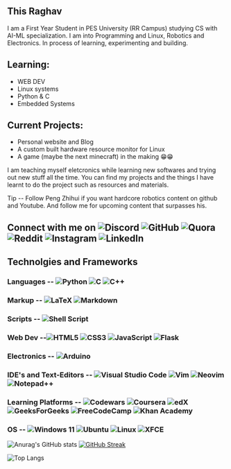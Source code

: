 ##  This Raghav

 I am a First Year Student in PES University (RR Campus) studying CS with AI-ML specialization. I am into Programming and Linux, Robotics and Electronics. 
 In process of learning, experimenting and building.
## Learning:                          
  - WEB DEV
  - Linux systems
  - Python & C
  - Embedded Systems

## Current Projects:
 - Personal website and Blog
 - A custom built hardware resource monitor for Linux
 - A game (maybe the next minecraft) in the making 😁😁

 I am teaching myself eletcronics while learning new softwares and trying out new stuff all the time.
 You can find my projects and the things I have learnt to do the project such as resources and materials.
 
 Tip -- Follow Peng Zhihui if you want hardcore robotics content on github and Youtube. And follow me for upcoming content that surpasses his.


## Connect with me on ![Discord](https://img.shields.io/badge/Discord-%235865F2.svg?style=for-the-badge&logo=discord&logoColor=white&) ![GitHub](https://img.shields.io/badge/github-%23121011.svg?style=for-the-badge&logo=github&logoColor=white)  ![Quora](https://img.shields.io/badge/Quora-%23B92B27.svg?style=for-the-badge&logo=Quora&logoColor=white) ![Reddit](https://img.shields.io/badge/Reddit-%23FF4500.svg?style=for-the-badge&logo=Reddit&logoColor=white)  ![Instagram](https://img.shields.io/badge/Instagram-%23E4405F.svg?style=for-the-badge&logo=Instagram&logoColor=white) ![LinkedIn](https://img.shields.io/badge/linkedin-%230077B5.svg?style=for-the-badge&logo=linkedin&logoColor=white)


## Technolgies and Frameworks
### Languages -- ![Python](https://img.shields.io/badge/python-3670A0?style=for-the-badge&logo=python&logoColor=ffdd54) ![C](https://img.shields.io/badge/c-%2300599C.svg?style=for-the-badge&logo=c&logoColor=white) ![C++](https://img.shields.io/badge/c++-%2300599C.svg?style=for-the-badge&logo=c%2B%2B&logoColor=white) 

### Markup -- ![LaTeX](https://img.shields.io/badge/latex-%23008080.svg?style=for-the-badge&logo=latex&logoColor=white) ![Markdown](https://img.shields.io/badge/markdown-%23000000.svg?style=for-the-badge&logo=markdown&logoColor=white)

### Scripts -- ![Shell Script](https://img.shields.io/badge/shell_script-%23121011.svg?style=for-the-badge&logo=gnu-bash&logoColor=white)

### Web Dev --![HTML5](https://img.shields.io/badge/html5-%23E34F26.svg?style=for-the-badge&logo=html5&logoColor=white) ![CSS3](https://img.shields.io/badge/css3-%231572B6.svg?style=for-the-badge&logo=css3&logoColor=white) ![JavaScript](https://img.shields.io/badge/javascript-%23323330.svg?style=for-the-badge&logo=javascript&logoColor=%23F7DF1E) ![Flask](https://img.shields.io/badge/flask-%23000.svg?style=for-the-badge&logo=flask&logoColor=white)

### Electronics -- ![Arduino](https://img.shields.io/badge/-Arduino-00979D?style=for-the-badge&logo=Arduino&logoColor=white)

### IDE's and Text-Editors -- ![Visual Studio Code](https://img.shields.io/badge/Visual%20Studio%20Code-0078d7.svg?style=for-the-badge&logo=visual-studio-code&logoColor=white) ![Vim](https://img.shields.io/badge/VIM-%2311AB00.svg?style=for-the-badge&logo=vim&logoColor=white) ![Neovim](https://img.shields.io/badge/NeoVim-%2357A143.svg?&style=for-the-badge&logo=neovim&logoColor=white) ![Notepad++](https://img.shields.io/badge/Notepad++-90E59A.svg?style=for-the-badge&logo=notepad%2b%2b&logoColor=black) 

### Learning Platforms -- ![Codewars](https://img.shields.io/badge/Codewars-B1361E?style=for-the-badge&logo=codewars&logoColor=grey) ![Coursera](https://img.shields.io/badge/Coursera-%230056D2.svg?style=for-the-badge&logo=Coursera&logoColor=white) ![edX](https://img.shields.io/badge/edX-%2302262B.svg?style=for-the-badge&logo=edX&logoColor=white) ![GeeksForGeeks](https://img.shields.io/badge/GeeksforGeeks-gray?style=for-the-badge&logo=geeksforgeeks&logoColor=35914c) ![FreeCodeCamp](https://img.shields.io/badge/Freecodecamp-%23123.svg?&style=for-the-badge&logo=freecodecamp&logoColor=green) ![Khan Academy](https://img.shields.io/badge/KhanAcademy-%2314BF96.svg?style=for-the-badge&logo=KhanAcademy&logoColor=white) 

### OS -- ![Windows 11](https://img.shields.io/badge/Windows%2011-%230079d5.svg?style=for-the-badge&logo=Windows%2011&logoColor=white) ![Ubuntu](https://img.shields.io/badge/Ubuntu-E95420?style=for-the-badge&logo=ubuntu&logoColor=white) ![Linux](https://img.shields.io/badge/Linux-FCC624?style=for-the-badge&logo=linux&logoColor=black) ![XFCE](https://img.shields.io/badge/XFCE-%232284F2.svg?style=for-the-badge&logo=xfce&logoColor=white) 

![Anurag's GitHub stats](https://github-readme-stats.vercel.app/api?username=Raghav-Balaji&show_icons=true&theme=tokyonight) [![GitHub Streak](https://streak-stats.demolab.com?user=Raghav-Balaji&theme=algolia&hide_border=true&border_radius=5.8&date_format=M%20j%5B%2C%20Y%5D&dates=19D5EB&currStreakLabel=4F5BEB&currStreakNum=00CDEB)](https://git.io/streak-stats)

![Top Langs](https://github-readme-stats.vercel.app/api/top-langs/?username=Raghav-Balaji)
